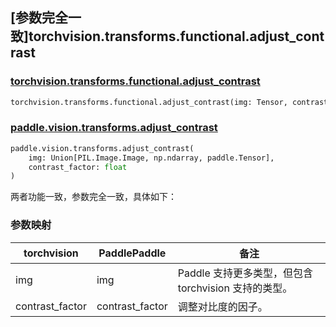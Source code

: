 ## [参数完全一致]torchvision.transforms.functional.adjust_contrast

### [torchvision.transforms.functional.adjust_contrast](https://pytorch.org/vision/main/generated/torchvision.transforms.functional.adjust_contrast.html)

```python
torchvision.transforms.functional.adjust_contrast(img: Tensor, contrast_factor: float)
```

### [paddle.vision.transforms.adjust_contrast](https://www.paddlepaddle.org.cn/documentation/docs/zh/develop/api/paddle/vision/transforms/adjust_contrast_cn.html)

```python
paddle.vision.transforms.adjust_contrast(
    img: Union[PIL.Image.Image, np.ndarray, paddle.Tensor], 
    contrast_factor: float
)
```

两者功能一致，参数完全一致，具体如下：

### 参数映射

| torchvision | PaddlePaddle | 备注                                     |
| --------------------------------------------------- | ---------------------------------------- | ---------------------------------------- |
| img                            | img  | Paddle 支持更多类型，但包含 torchvision 支持的类型。 |
| contrast_factor                              | contrast_factor                   | 调整对比度的因子。                          |
